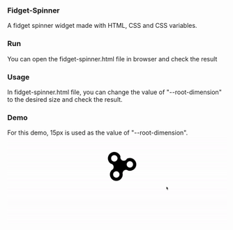 ### Fidget-Spinner
A fidget spinner widget made with HTML, CSS and CSS variables.

### Run
You can open the fidget-spinner.html file in browser and check the result


### Usage
In fidget-spinner.html file, you can change the value of "--root-dimension" to the desired size and check the result.

### Demo
For this demo, 15px is used as the value of "--root-dimension".
![Demo](fidget-spinner.gif)

